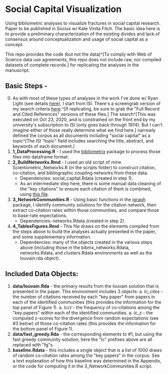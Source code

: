 # Social Capital Visualization
Using bibliometric analyses to visualize fractures in social capital research. Paper to be published in Socius w/ Kate Vinita Fitch. The basic idea here is to provide a preliminary characterization of the existing divides and lack of consensus around conceptualization and usage of social capital as a concept.

This repo provides the code (but not the data)^[To comply with Web of Science data use agreements, this repo does not include raw, nor compiled datasets of complete records.] for replicating the analyses in the manuscript.

## Basic Steps - 
0. As with most of these types of analyses in the work I've done w/ Ryan Light (see details [here](https://sites.google.com/site/jimiadams/projects/ideas)), I start from ISI. There's a screengrab version of my search criteria [here](Search_Criteria.png).^[If replicating, be sure to grab the "Full Record and Cited References" versions of these files.] The search^[This was executed on Oct 23, 2020, and is constrained on the front end by my university's subscription to ISI (only goes back through 1974). But I can't imagine either of those really determine what we find here.] narrowly defined the corpus as all documents including "social capital" as a topic^[The ISI "topic" field includes searching the title, abstract, and keywords of each document.]
1. **1_DataProcessing.R** - I used the [bibliometrix](https://www.bibliometrix.org/) package to process those files into dataframe format.
1. **2_BuildNetworks.Rmd** - I used an old script of mine Scientometric_Networks.R (in the scripts folder) to construct citation, co-citation, and bibliographic coupling networks from these data. 
    - Dependencies: social_capital.Rdata (created in step 1).
    - As an intermediate step here, there is some manual data cleaning of the "key citations" to ensure each citation of them is combined, using [this file](z_EntityResolution.R).
1. **3_NetworkCommunities.R** - Using basic functions in the [igraph](https://igraph.org/r/) package, I identify community solutions for the citation network, then extract co-citation rates within those communities, and compare those to base-rate expectations.
    - Dependencies: networks.Rdata (created in step 2).
1. **4_TablesFigures.Rmd** - This file draws on the elements compiled from the steps above to build the analyses actually presented in the paper, and some supplementary information.
    - Dependencies: many of the objects created in the various steps above (including those in the bibmx_networks.Rdata, networks.Rdata, and clusters.Rdata environments as well as the louvain.rda object).
    
## Included Data Objects:
1. **data/louvain.Rda** - the primary results from the louvain solution that is presented in the paper. This environment includes 3 objects:
      a. *lc_cites* - the number of citations received by each "key paper" from papers in each of the identified communities (this provides the information for the top panel of Figure 1).
      a. *lcct* - the frequency of co-citations among the "key papers" within each of the identified communities.
      a. *lc_z* - the computed z-scores for the divergence from random expectations (see #3 below) of those co-citation rates (this provides the information for the bottom panel of Figure 1).
1. **data/fast_greedy.Rda** - the corresponding elements to #1, but using the fast greedy community solution; here the "lc" prefixes above are all replaced with "fg"s.
1. **baseline.Rdata** - this includes a single object that is a list of 1000 draws of random co-citation rates among the "key papers" in the corpus. See a text explanation of how this baseline was determined in the Appendix, or the code for computing it in the 3_NetworkCommunities.R script.
